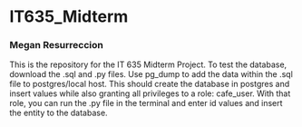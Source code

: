 # IT635_Midterm
### Megan Resurreccion
This is the repository for the IT 635 Midterm Project. To test the database, download the .sql and .py files. Use pg_dump to add the data within the .sql file to postgres/local host. This should create the database in postgres and insert values while also granting all privileges to a role: cafe_user. With that role, you can run the .py file in the terminal and enter id values and insert the entity to the database.
